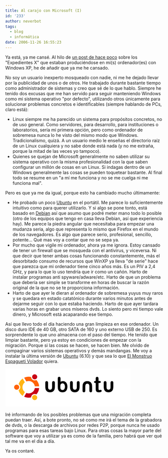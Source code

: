 ```yaml
---
title: Al carajo con Microsoft (I)
id: '233'
author: neverbot
tags:
  - blog
  - informática
date: 2006-11-26 16:55:23
---
```


Ya está, ya me cansé. Al hilo de [un post de hace poco](/inteligencia-artificial/) sobre los "Expedientes X" que estaban produciéndose en mi(s) ordenador(es) con Windows XP, he de añadir que ya me he cansado.

No soy un usuario inexperto mosqueado con nadie, ni me he dejado llevar por la publicidad de unos o de otros. He trabajado durante bastante tiempo como administrador de sistemas y creo que sé de lo que hablo. Siempre he tenido dos excusas que me han servido para seguir manteniendo Windows como mi sistema operativo "por defecto", utilizando otros únicamente para solucionar problemas concretos e identificables (siempre hablando de PCs, claro está):

*   Linux siempre me ha parecido un sistema para propósitos concretos, no de uso general. Como servidores, para desarrollo, para instituciones o laboratorios, sería mi primera opción, pero como ordenador de sobremesa nunca lo he visto del mismo modo que Windows. Tradicionalismo, quizá. A un usuario medio le enseñas el directorio raíz de un Linux cualquiera y no sabe donde está nada (y no me extraña, porque la mitad de las veces yo tampoco).
*   Quienes se quejan de Microsoft generalmente no saben utilizar su sistema operativo con la misma profesionalidad con la que saben configurar un millón de cosas en un Linux. Si indagas dentro de un Windows generalmente las cosas se pueden toquetear bastante. Al final todo se resume en un "a mí me funciona y no se me cuelga ni me funciona mal".

Pero es que ya me da igual, porque esto ha cambiado mucho últimamente:

*   He probado un poco [Ubuntu](http://www.ubuntu.com/) en el portátil. Me parece lo suficientemente intuitivo como para querer utilizarlo. Y si algo se pone tonto, está basado en [Debian](http://www.debian.org/) así que asumo que podré meter mano todo lo posible (otro de los equipos que tengo en casa lleva Debian, así que experiencia hay). Me parece la piedra angular que necesitaba para empezar una mudanza seria, algo que representa lo mismo que Firefox en el mundo de los navegadores. Es algo que parece serio, profesional, sencillo, potente... Qué mas voy a contar que no se sepa ya.
*   Por mucho que vigile mi ordenador, ahora ya me ignora. Estoy cansado de tener un firewall que se mosqueda con el antivirus, y viceversa. Ni que decir que tener ambas cosas funcionando constantemente, más el desorbitado consumo de recursos que WinXP ya lleva "de serie" hace que parezca que mi ordenador tiene cinco años más. Es un PIV a 2,4 GHz, y para lo que lo uso tendría que ir como un cañón. Harto de instalar programas anti spyware/adware/etc. Harto de que un problema que debería ser simple se transforme en horas de buscar la razón original de la que no se te proporciona información.
*   Harto de que ayer le dieran al ordenador de sobremesa yuyus muy raros y se quedara en estado catatónico durante varios minutos antes de dejarme seguir con lo que estaba haciendo. Harto de que ayer tardara varias horas en grabar unos míseros dvds. Lo siento pero mi tiempo vale dinero, y Microsoft está acaparando ese tiempo.

Así que llevo todo el día haciendo una gran limpieza en ese ordenador. Un disco duro IDE de 40 GB, otro SATA de 160 y uno externo USB de 250. Es sorprendente lo que uno almacena con el paso del tiempo. He tenido que limpiar bastante, pero ya estoy en condiciones de empezar con la migración. Porque si las cosas se hacen, se hacen bien. Me olvido de compaginar varios sistemas operativos y demás mandangas. Me voy a instalar la última versión de [Ubuntu](http://www.ubuntu.com/) (6.10) y que sea lo que [El Monstruo Espagueti Volador](http://es.wikipedia.org/wiki/Pastafarismo) quiera.

![Ubuntu](./al-carajo-con-microsoft-i/UbuntuLogo.png "Ubuntu")

Iré informando de los posibles problemas que una migración completa puedan traer. Así, a bote pronto, no sé como me irá el tema de la grabadora de dvds, o la descarga de archivos por redes P2P, porque nunca he usado programas para esas tareas bajo Linux. Para otras cosas la mayor parte del software que voy a utilizar ya es como de la familia, pero habrá que ver qué tal me va en el día a día.

Ya os contaré.